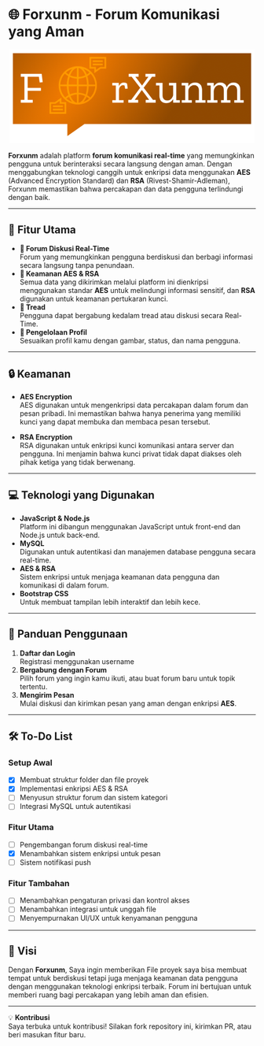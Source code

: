 # 🌐 **Forxunm** - Forum Komunikasi yang Aman
<div align="center">
  <img src="assets/logo.png" alt="Forxunm Cover" width="500">
</div>

**Forxunm** adalah platform **forum komunikasi real-time** yang memungkinkan pengguna untuk berinteraksi secara langsung dengan aman. Dengan menggabungkan teknologi canggih untuk enkripsi data menggunakan **AES** (Advanced Encryption Standard) dan **RSA** (Rivest-Shamir-Adleman), Forxunm memastikan bahwa percakapan dan data pengguna terlindungi dengan baik.

---

## 🚀 **Fitur Utama**
- **💬 Forum Diskusi Real-Time**  
  Forum yang memungkinkan pengguna berdiskusi dan berbagi informasi secara langsung tanpa penundaan.
- **🔐 Keamanan AES & RSA**  
  Semua data yang dikirimkan melalui platform ini dienkripsi menggunakan standar **AES** untuk melindungi informasi sensitif, dan **RSA** digunakan untuk keamanan pertukaran kunci.
- **🔔 Tread**  
  Pengguna dapat bergabung kedalam tread atau diskusi secara Real-Time.
- **👤 Pengelolaan Profil**  
  Sesuaikan profil kamu dengan gambar, status, dan nama pengguna.

---

## 🔒 **Keamanan**
- **AES Encryption**  
  AES digunakan untuk mengenkripsi data percakapan dalam forum dan pesan pribadi. Ini memastikan bahwa hanya penerima yang memiliki kunci yang dapat membuka dan membaca pesan tersebut.
  
- **RSA Encryption**  
  RSA digunakan untuk enkripsi kunci komunikasi antara server dan pengguna. Ini menjamin bahwa kunci privat tidak dapat diakses oleh pihak ketiga yang tidak berwenang.

---

## 💻 **Teknologi yang Digunakan**
- **JavaScript & Node.js**  
  Platform ini dibangun menggunakan JavaScript untuk front-end dan Node.js untuk back-end.
- **MySQL**  
  Digunakan untuk autentikasi dan manajemen database pengguna secara real-time.
- **AES & RSA**  
  Sistem enkripsi untuk menjaga keamanan data pengguna dan komunikasi di dalam forum.
- **Bootstrap CSS**  
  Untuk membuat tampilan lebih interaktif dan lebih kece.

---

## 🌟 **Panduan Penggunaan**
1. **Daftar dan Login**  
   Registrasi menggunakan username
2. **Bergabung dengan Forum**  
   Pilih forum yang ingin kamu ikuti, atau buat forum baru untuk topik tertentu.
3. **Mengirim Pesan**  
   Mulai diskusi dan kirimkan pesan yang aman dengan enkripsi **AES**.

---

## 🛠️ **To-Do List**
### **Setup Awal**
- [x] Membuat struktur folder dan file proyek
- [x] Implementasi enkripsi AES & RSA
- [ ] Menyusun struktur forum dan sistem kategori
- [ ] Integrasi MySQL untuk autentikasi

### **Fitur Utama**
- [ ] Pengembangan forum diskusi real-time
- [x] Menambahkan sistem enkripsi untuk pesan
- [ ] Sistem notifikasi push

### **Fitur Tambahan**
- [ ] Menambahkan pengaturan privasi dan kontrol akses
- [ ] Menambahkan integrasi untuk unggah file
- [ ] Menyempurnakan UI/UX untuk kenyamanan pengguna

---

## 🎯 **Visi**
Dengan **Forxunm**, Saya ingin memberikan File proyek saya bisa membuat tempat untuk berdiskusi tetapi juga menjaga keamanan data pengguna dengan menggunakan teknologi enkripsi terbaik. Forum ini bertujuan untuk memberi ruang bagi percakapan yang lebih aman dan efisien.

---

💡 **Kontribusi**  
Saya terbuka untuk kontribusi! Silakan fork repository ini, kirimkan PR, atau beri masukan fitur baru.